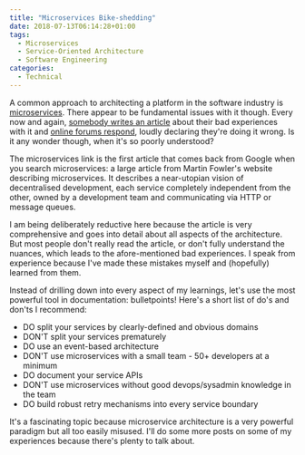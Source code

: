 ```yaml
---
title: "Microservices Bike-shedding"
date: 2018-07-13T06:14:28+01:00
tags:
  - Microservices
  - Service-Oriented Architecture
  - Software Engineering
categories:
  - Technical
---
```


A common approach to architecting a platform in the software industry is [microservices](https://martinfowler.com/articles/microservices.html). There appear to be fundamental issues with it though. Every now and again, [somebody writes an article](https://segment.com/blog/goodbye-microservices/) about their bad experiences with it and [online forums respond](https://news.ycombinator.com/item?id=17499137), loudly declaring they're doing it wrong. Is it any wonder though, when it's so poorly understood?

<!--more-->

The microservices link is the first article that comes back from Google when you search microservices: a large article from Martin Fowler's website describing microservices. It describes a near-utopian vision of decentralised development, each service completely independent from the other, owned by a development team and communicating via HTTP or message queues.

I am being deliberately reductive here because the article is very comprehensive and goes into detail about all aspects of the architecture. But most people don't really read the article, or don't fully understand the nuances, which leads to the afore-mentioned bad experiences. I speak from experience because I've made these mistakes myself and (hopefully) learned from them.

Instead of drilling down into every aspect of my learnings, let's use the most powerful tool in documentation: bulletpoints! Here's a short list of do's and don'ts I recommend:

* DO split your services by clearly-defined and obvious domains
* DON'T split your services prematurely
* DO use an event-based architecture
* DON'T use microservices with a small team - 50+ developers at a minimum
* DO document your service APIs
* DON'T use microservices without good devops/sysadmin knowledge in the team
* DO build robust retry mechanisms into every service boundary

It's a fascinating topic because microservice architecture is a very powerful paradigm but all too easily misused. I'll do some more posts on some of my experiences because there's plenty to talk about.